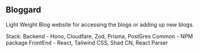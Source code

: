 ## Bloggard
  Light Weight Blog website for accessing the blogs or adding up new blogs. 

  Stack:
    Backend - Hono, Cloudfare, Zod, Prisma, PostGres
    Common - NPM package
    FrontEnd - React, Tailwind CSS, Shad CN, React Parser
